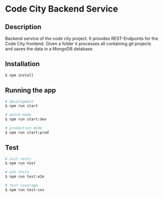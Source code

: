 # Code City Backend Service

## Description

Backend service of the code city project. It provides REST-Endpoints for the Code City frontend.
Given a folder it processes all containing git projects and saves the data in a MongoDB database.

## Installation

```bash
$ npm install
```

## Running the app

```bash
# development
$ npm run start

# watch mode
$ npm run start:dev

# production mode
$ npm run start:prod
```

## Test

```bash
# unit tests
$ npm run test

# e2e tests
$ npm run test:e2e

# test coverage
$ npm run test:cov
```
